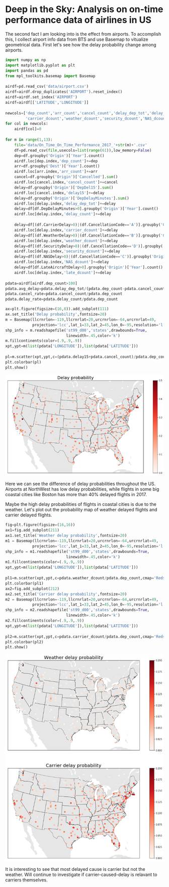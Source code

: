
# Deep in the Sky: Analysis on on-time performance data of airlines in US

The second fact I am looking into is the effect from airports. To accomplish this, I collect airport info data from BTS and use Basemap to vitualize geometrical data. First let's see how the delay probability change among airports.


```python
import numpy as np
import matplotlib.pyplot as plt
import pandas as pd
from mpl_toolkits.basemap import Basemap

airdf=pd.read_csv('data/airport.csv')
airdf=airdf.drop_duplicates('AIRPORT').reset_index()
airdf=airdf.set_index('AIRPORT')
airdf=airdf[['LATITUDE','LONGITUDE']]

newcols=['dep_count','arr_count','cancel_count','delay_dep_tot','delay_count','delay15',
         'carrier_dcount','weather_dcount','security_dcount','NAS_dcount','late_dcount']
for col in newcols:
    airdf[col]=0

for m in range(1,13):
    file='data/On_Time_On_Time_Performance_2017_'+str(m)+'.csv'
    df=pd.read_csv(file,usecols=list(range(61)),low_memory=False)
    dep=df.groupby('Origin')['Year'].count()
    airdf.loc[dep.index,'dep_count']+=dep
    arr=df.groupby('Dest')['Year'].count()
    airdf.loc[arr.index,'arr_count']+=arr
    cancel=df.groupby('Origin')['Cancelled'].sum()
    airdf.loc[cancel.index,'cancel_count']+=cancel
    delay=df.groupby('Origin')['DepDel15'].sum()
    airdf.loc[cancel.index,'delay15']+=delay
    delay=df.groupby('Origin')['DepDelayMinutes'].sum()
    airdf.loc[delay.index,'delay_dep_tot']+=delay
    delay=df[df.DepDelayMinutes>0].groupby('Origin')['Year'].count()
    airdf.loc[delay.index,'delay_count']+=delay

    delay=df[(df.CarrierDelay>0)|(df.CancellationCode=='A')].groupby('Origin')['Year'].count()
    airdf.loc[delay.index,'carrier_dcount']+=delay
    delay=df[(df.WeatherDelay>0)|(df.CancellationCode=='B')].groupby('Origin')['Year'].count()
    airdf.loc[delay.index,'weather_dcount']+=delay
    delay=df[(df.SecurityDelay>0)|(df.CancellationCode=='D')].groupby('Origin')['Year'].count()
    airdf.loc[delay.index,'security_dcount']+=delay
    delay=df[(df.NASDelay>0)|(df.CancellationCode=='C')].groupby('Origin')['Year'].count()
    airdf.loc[delay.index,'NAS_dcount']+=delay
    delay=df[df.LateAircraftDelay>0].groupby('Origin')['Year'].count()
    airdf.loc[delay.index,'late_dcount']+=delay

pdata=airdf[airdf.dep_count>100]
pdata.avg_delay=pdata.delay_dep_tot/(pdata.dep_count-pdata.cancel_count)
pdata.cancel_rate=pdata.cancel_count/pdata.dep_count
pdata.delay_rate=pdata.delay_count/pdata.dep_count
```


```python
ax=plt.figure(figsize=(16,8)).add_subplot(111)
ax.set_title('Delay probability',fontsize=20)
m = Basemap(llcrnrlon=-119,llcrnrlat=20,urcrnrlon=-64,urcrnrlat=49,
            projection='lcc',lat_1=33,lat_2=45,lon_0=-95,resolution='l',ax=ax)
shp_info = m.readshapefile('st99_d00','states',drawbounds=True,
                           linewidth=.45,color='k')
m.fillcontinents(color=(.9,.9,.9))
xpt,ypt=m(list(pdata['LONGITUDE']),list(pdata['LATITUDE']))

pl=m.scatter(xpt,ypt,c=(pdata.delay15+pdata.cancel_count)/pdata.dep_count,cmap='Reds',vmin=0,vmax=.5,zorder=10,ax=ax)
plt.colorbar(pl)
plt.show()
```


![png](Airports%20analysis_files/Airports%20analysis_2_0.png)


Here we can see the difference of delay probabilities throughout the US. Airports at NorthWest has low delay probabilities, while flights in some big coastal cities like Boston has more than 40% delayed flights in 2017.

Maybe the high delay probabilities of flights in coastal cities is due to the weather. Let's plot out the probability map of weather delayed flights and carrier delayed flights.


```python
fig=plt.figure(figsize=(16,16))
ax1=fig.add_subplot(211)
ax1.set_title('Weather delay probability',fontsize=20)
m1 = Basemap(llcrnrlon=-119,llcrnrlat=20,urcrnrlon=-64,urcrnrlat=49,
            projection='lcc',lat_1=33,lat_2=45,lon_0=-95,resolution='l',ax=ax1)
shp_info = m1.readshapefile('st99_d00','states',drawbounds=True,
                           linewidth=.45,color='k')
m1.fillcontinents(color=(.9,.9,.9))
xpt,ypt=m(list(pdata['LONGITUDE']),list(pdata['LATITUDE']))

pl1=m.scatter(xpt,ypt,c=pdata.weather_dcount/pdata.dep_count,cmap='Reds',vmin=0,vmax=.2,zorder=10,ax=ax1)
plt.colorbar(pl1)
ax2=fig.add_subplot(212)
ax2.set_title('Carrier delay probability',fontsize=20)
m2 = Basemap(llcrnrlon=-119,llcrnrlat=20,urcrnrlon=-64,urcrnrlat=49,
            projection='lcc',lat_1=33,lat_2=45,lon_0=-95,resolution='l',ax=ax2)
shp_info = m2.readshapefile('st99_d00','states',drawbounds=True,
                           linewidth=.45,color='k')
m2.fillcontinents(color=(.9,.9,.9))
xpt,ypt=m(list(pdata['LONGITUDE']),list(pdata['LATITUDE']))

pl2=m.scatter(xpt,ypt,c=pdata.carrier_dcount/pdata.dep_count,cmap='Reds',vmin=0,vmax=.2,zorder=10,ax=ax2)
plt.colorbar(pl2)
plt.show()
```


![png](Airports%20analysis_files/Airports%20analysis_4_0.png)


It is interesting to see that most delayed cause is carrier but not the weather. Will continue to investigate if carrier-caused-delay is relavant to carriers themselves.
